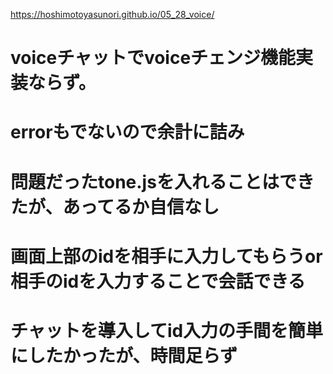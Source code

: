 https://hoshimotoyasunori.github.io/05_28_voice/

# voiceチャットでvoiceチェンジ機能実装ならず。
# errorもでないので余計に詰み
# 問題だったtone.jsを入れることはできたが、あってるか自信なし
# 画面上部のidを相手に入力してもらうor相手のidを入力することで会話できる
# チャットを導入してid入力の手間を簡単にしたかったが、時間足らず
